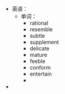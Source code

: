 - 英语：
	- 单词：
		- rational
		- resemble
		- subtle
		- supplement
		- delicate
		- mature
		- feeble
		- conform
		- entertain
		-
-